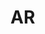 # AR

[^Kumar2022]: Kumar A. Autoregressive (AR) models with Python examples. In: Data Analytics [Internet]. 25 Apr 2022 [cited 11 Aug 2022]. Available: https://vitalflux.com/autoregressive-ar-models-with-python-examples/
